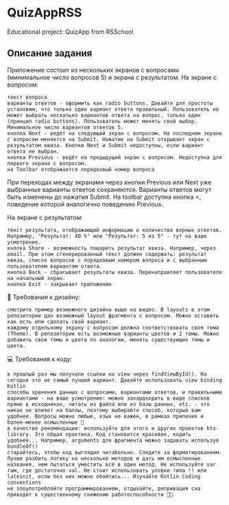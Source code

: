 # QuizAppRSS
Educational project: QuizApp from RSSchool


## Описание задания

Приложение состоит из нескольких экранов с вопросами (минимальное число вопросов 5) и экрана с результатом. На экране с вопросом:

    текст вопроса
    варианты ответов - оформить как radio buttons. Давайте для простоты установим, что только один вариант ответа правильный. Пользователь не может выбрать несколько вариантов ответа на вопрос, только один (принцип radio buttons). Пользователь может менять свой выбор. Минимальное число вариантов ответов 5.
    кнопка Next - ведёт на следующий экран с вопросом. На последнем экране с вопросом меняется на Submit. Нажатие на Submit открывает экран с результатом квиза. Кнопки Next и Submit недоступны, если вариант ответа не выбран.
    кнопка Previous - ведёт на предыдущий экран с вопросом. Недоступна для первого экрана с вопросом.
    на Toolbar отображается порядковый номер вопроса

При переходах между экранами через кнопки Previous или Next уже выбранные варианты ответов сохраняются. Варианты ответов могут быть изменены до нажатия Submit. На toolbar доступна кнопка <, поведение которой аналогично поведению Previous.

На экране с результатом:

    текст результата, отображающий информацию о количестве верных ответов. Например, "Результат: 40 %" или "Результат: 5 из 5" - тут на ваше усмотрение.
    кнопка Share - возможность пошарить результат квиза. Например, через email. При этом сгенерированный текст должен содержать: результат квиза, список вопросов с порядковым номером вопроса и c выбранным пользователем вариантом ответа.
    кнопка Back - сбрасывает результаты квиза. Перенаправляет пользователя на начальный экран.
    кнопка Exit - закрывает приложение

📱 Требования к дизайну:

    смотрите пример возможного дизайна выше на видео. В layouts в этом репозитории дан возможный layout фрагмента с вопросом. Можно оставить как есть или сделать свой вариант.
    каждому отдельному экрану с вопросом должна соответствовать своя тема (Theme). В репозитории есть возможные варианты цветов и 2 темы. Можно добавить свои темы и цвета по аналогии, менять существующие темы и цвета.

💻 Требования к коду:

    в прошлый раз мы получали ссылки на view через findViewById(). На сегодня это не самый лучший вариант. Давайте использовать view binding
    Kotlin
    способы хранения данных с вопросами, вариантами ответов, и правильными вариантами - на ваше усмотрение: можно захардкодить в виде списков прямо в исходниках, читать из файла или из базы данных, etc. - это никак не влияет на баллы, поэтому выбирайте способ, который вам удобнее. Вопросы можно любые, язык не важен, в рамках приличия и более-менее осмысленные 🙂
    в качестве рекомендации: используйте для этого и других проектов ktx-library. Это общая практика. Код становится красивее, кодить удобнее... Например, arguments для фрагмента можно задавать используя bundleOf()
    старайтесь, чтобы код выглядил читабельно. Следите за форматированием. Лучше разбить логику на несколько методов и дать им осмысленные названия, чем пытаться уместить всё в один метод. Не используйте var там, где достаточно val. Не стоит использовать уловки типа !! или lateinit, если без них можно обойтись... Изучайте Kotlin Coding conventions
    не злоупотребляйте программированием, отдыхайте, депривация сна приводит к существенному снижению работоспособности 🛌🏼
